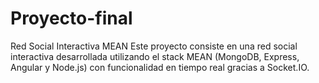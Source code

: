 # Proyecto-final
Red Social Interactiva MEAN
Este proyecto consiste en una red social interactiva desarrollada utilizando el stack MEAN (MongoDB, Express, Angular y Node.js) con funcionalidad en tiempo real gracias a Socket.IO.



